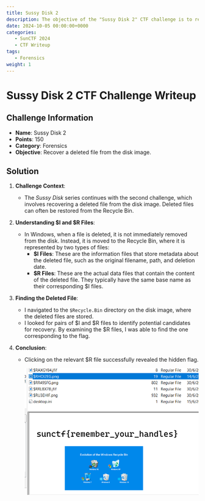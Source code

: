 ```yaml
---
title: Sussy Disk 2
description: The objective of the "Sussy Disk 2" CTF challenge is to recover a deleted file from the disk image.
date: 2024-10-05 00:00:00+0000
categories:
   - SunCTF 2024
   - CTF Writeup
tags:
   - Forensics
weight: 1     
---
```

# Sussy Disk 2 CTF Challenge Writeup

## Challenge Information
- **Name**: Sussy Disk 2
- **Points**: 150
- **Category**: Forensics
- **Objective**: Recover a deleted file from the disk image.

## Solution

1. **Challenge Context**:
   - The *Sussy Disk* series continues with the second challenge, which involves recovering a deleted file from the disk image. Deleted files can often be restored from the Recycle Bin.

2. **Understanding $I and $R Files**:
   - In Windows, when a file is deleted, it is not immediately removed from the disk. Instead, it is moved to the Recycle Bin, where it is represented by two types of files:
     - **$I Files**: These are the information files that store metadata about the deleted file, such as the original filename, path, and deletion date.
     - **$R Files**: These are the actual data files that contain the content of the deleted file. They typically have the same base name as their corresponding $I files.

3. **Finding the Deleted File**:
   - I navigated to the `$Recycle.Bin` directory on the disk image, where the deleted files are stored.
   - I looked for pairs of $I and $R files to identify potential candidates for recovery. By examining the $R files, I was able to find the one corresponding to the flag.

4. **Conclusion**:
   - Clicking on the relevant $R file successfully revealed the hidden flag.


      ![Flag](flag.png)
